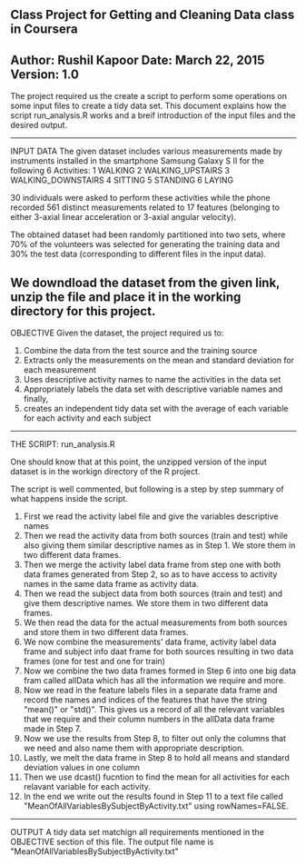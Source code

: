 Class Project for Getting and Cleaning Data class in Coursera
------------------------------------------------------------------------------------------------
Author: Rushil Kapoor
Date: March 22, 2015
Version: 1.0
------------------------------------------------------------------------------------------------

The project required us the create a script to perform some operations on some input files to create a tidy data set. This document explains how the script run_analysis.R works and a breif introduction of the input files and the desired output.

------------------------------------------------------------------------------------------------
INPUT DATA
The given dataset includes various measurements made by instruments installed in the smartphone Samsung Galaxy S II for the following 6 Activities:
1 WALKING
2 WALKING_UPSTAIRS
3 WALKING_DOWNSTAIRS
4 SITTING
5 STANDING
6 LAYING

30 individuals were asked to perform these activities while the phone recorded 561 distinct measurements related to 17 features (belonging to either 3-axial linear acceleration or 3-axial angular velocity).

The obtained dataset had been randomly partitioned into two sets, where 70% of the volunteers was selected for generating the training data and 30% the test data (corresponding to different files in the input data).

We downdload the dataset from the given link, unzip the file and place it in the working directory for this project.
------------------------------------------------------------------------------------------------
OBJECTIVE
Given the dataset, the project required us to:
1. Combine the data from the test source and the training source
2. Extracts only the measurements on the mean and standard deviation for each measurement
3. Uses descriptive activity names to name the activities in the data set
4. Appropriately labels the data set with descriptive variable names
and finally,
5. creates an independent tidy data set with the average of each variable for each activity and each subject

------------------------------------------------------------------------------------------------
THE SCRIPT: run_analysis.R

One should know that at this point, the unzipped version of the input dataset is in the workign directory of the R project.

The script is well commented, but following is a step by step summary of what happens inside the script.
1. First we read the activity label file and give the variables descriptive names
2. Then we read the activity data from both sources (train and test) while also giving them similar descriptive names as in Step 1. We store them in two different data frames.
3. Then we merge the activity label data frame from step one with both data frames generated from Step 2, so as to have access to activity names in the same data frame as activity data.
4. Then we read the subject data from both sources (train and test) and give them descriptive names. We store them in two different data frames.
5. We then read the data for the actual measurements from both sources and store them in two different data frames.
6. We now combine the measurements' data frame, activity label data frame and subject info daat frame for both sources resulting in two data frames (one for test and one for train)
7. Now we combine the two data frames formed in Step 6 into one big data fram called allData which has all the information we require and more.
8. Now we read in the feature labels files in a separate data frame and record the names and indices of the features that have the string "mean()" or "std()". This gives us a record of all the relevant variables that we require and their column numbers in the allData data frame made in Step 7.
9. Now we use the results from Step 8, to filter out only the columns that we need and also name them with appropriate description.
10. Lastly, we melt the data frame in Step 8 to hold all means and standard deviation values in one column
11. Then we use dcast() fucntion to find the mean for all activities for each relavant variable for each activity.
12. In the end we write out the results found in Step 11 to a text file called "MeanOfAllVariablesBySubjectByActivity.txt" using rowNames=FALSE.

------------------------------------------------------------------------------------------------
OUTPUT
A tidy data set matchign all requirements mentioned in the OBJECTIVE section of this file.
The output file name is "MeanOfAllVariablesBySubjectByActivity.txt"